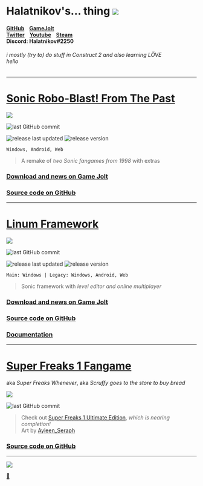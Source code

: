 # Halatnikov's... thing ![](https://cdn.discordapp.com/attachments/406052265963683840/944886384047583232/holat_ayleen-seraph_2x.png)

#### [GitHub](https://github.com/Halatnikov) &nbsp;&nbsp; [GameJolt](https://gamejolt.com/@Halatnikov) <br> [Twitter](https://twitter.com/holatnikov) &nbsp;&nbsp; [Youtube](https://www.youtube.com/channel/UCaJJx5p_9KyaKZj02N82nJw) &nbsp;&nbsp; [Steam](https://steamcommunity.com/id/halatnikov) <br> Discord: Halatnikov#2250

###### i mostly (try to) do stuff in Construct 2 and also learning LÖVE  <br> hello

---

# [Sonic Robo-Blast! From The Past](https://gamejolt.com/games/srb_fromthepast/658544)
[![](https://media.discordapp.net/attachments/406052265963683840/944883384172302347/srbftp_dajumpjump.png)](https://gamejolt.com/games/srb_fromthepast/658544)

![last GitHub commit](https://img.shields.io/github/last-commit/halatnikov/SRBftp?label=last%20GitHub%20commit&logo=github)

![release last updated](https://img.shields.io/github/release-date/halatnikov/SRBftp?label=last%20updated)
![release version](https://img.shields.io/github/v/release/halatnikov/SRBftp?&label=version)

`Windows, Android, Web`

> A remake of *two Sonic fangames from 1998* with extras

### [Download and news on Game Jolt](https://gamejolt.com/games/srb_fromthepast/658544)

### [Source code on GitHub](https://github.com/Halatnikov/SRBftp)

---

# [Linum Framework](https://gamejolt.com/games/linum-framework/513673)

[![](https://cdn.discordapp.com/attachments/406052265963683840/944883321597493298/linum_ayleen-seraph_2x.png)](https://gamejolt.com/games/linum-framework/513673)

![last GitHub commit](https://img.shields.io/github/last-commit/halatnikov/linum-framework?label=last%20GitHub%20commit&logo=github)

![release last updated](https://img.shields.io/github/release-date/halatnikov/linum-framework?label=last%20updated)
![release version](https://img.shields.io/github/v/release/halatnikov/linum-framework?&label=version)

`Main: Windows | Legacy: Windows, Android, Web`

> Sonic framework with *level editor and online multiplayer*

### [Download and news on Game Jolt](https://gamejolt.com/games/linum-framework/513673)

### [Source code on GitHub](https://github.com/Halatnikov/linum-framework)

### [Documentation](https://halatnikov.github.io/linum-framework)

---

# [Super Freaks 1 Fangame](https://github.com/Halatnikov/Super-Freaks-1-Fangame)

aka *Super Freaks Whenever*, aka *Scruffy goes to the store to buy bread*

[![](https://media.discordapp.net/attachments/406052265963683840/1124851544613986437/scruffy_ayleen-seraph_small.png)](https://twitter.com/Ayleen_Seraph)

![last GitHub commit](https://img.shields.io/github/last-commit/halatnikov/Super-Freaks-1-Fangame?label=last%20GitHub%20commit&logo=github)

> Check out [Super Freaks 1 Ultimate Edition](https://superfreaks.neocities.org/), *which is nearing completion!*
> <br> Art by [Ayleen_Seraph](https://twitter.com/Ayleen_Seraph)

### [Source code on GitHub](https://github.com/Halatnikov/Super-Freaks-1-Fangame)

---

[![](https://media.discordapp.net/attachments/406052265963683840/1124857291729022996/happybirthdayhalat_ayleen-seraph_small.png)](https://twitter.com/Ayleen_Seraph/status/1208020827469430784)

[:eyes:](https://www.youtube.com/watch?v=FBSe_3qtgkc)
